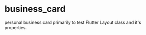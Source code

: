 # business_card

personal business card primarily to test Flutter Layout class and it's properties. 
